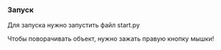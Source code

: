 ### Запуск
Для запуска нужно запустить файл start.py

Чтобы поворачивать объект, нужно зажать правую кнопку мышки!